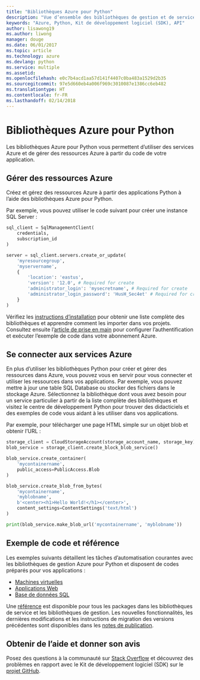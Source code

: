 ```yaml
---
title: "Bibliothèques Azure pour Python"
description: "Vue d’ensemble des bibliothèques de gestion et de service Azure pour Python"
keywords: "Azure, Python, Kit de développement logiciel (SDK), API"
author: lisawong19
ms.author: liwong
manager: douge
ms.date: 06/01/2017
ms.topic: article
ms.technology: azure
ms.devlang: python
ms.service: multiple
ms.assetid: 
ms.openlocfilehash: e0c7b4acd1aa57d141f4407c0ba483a1529d2b35
ms.sourcegitcommit: 97e5d660eb4a006f969c3010087e1386cc6eb482
ms.translationtype: HT
ms.contentlocale: fr-FR
ms.lasthandoff: 02/14/2018
---
```

# <a name="azure-libraries-for-python"></a>Bibliothèques Azure pour Python

Les bibliothèques Azure pour Python vous permettent d’utiliser des services Azure et de gérer des ressources Azure à partir du code de votre application. 

## <a name="manage-azure-resources"></a>Gérer des ressources Azure

Créez et gérez des ressources Azure à partir des applications Python à l’aide des bibliothèques Azure pour Python.

Par exemple, vous pouvez utiliser le code suivant pour créer une instance SQL Server :

```python
sql_client = SqlManagementClient(
    credentials,
    subscription_id
)

server = sql_client.servers.create_or_update(
    'myresourcegroup',
    'myservername',
    {
        'location': 'eastus',
        'version': '12.0', # Required for create
        'administrator_login': 'mysecretname', # Required for create
        'administrator_login_password': 'HusH_Sec4et' # Required for create
    }
)
```

Vérifiez les [instructions d’installation](/azure/python-how-to-install) pour obtenir une liste complète des bibliothèques et apprendre comment les importer dans vos projets. Consultez ensuite l’[article de prise en main](python-sdk-azure-get-started.yml) pour configurer l’authentification et exécuter l’exemple de code dans votre abonnement Azure.

## <a name="connect-to-azure-services"></a>Se connecter aux services Azure

En plus d’utiliser les bibliothèques Python pour créer et gérer des ressources dans Azure, vous pouvez vous en servir pour vous connecter et utiliser les ressources dans vos applications. Par exemple, vous pouvez mettre à jour une table SQL Database ou stocker des fichiers dans le stockage Azure. Sélectionnez la bibliothèque dont vous avez besoin pour un service particulier à partir de la liste complète des bibliothèques et visitez le centre de développement Python pour trouver des didacticiels et des exemples de code vous aidant à les utiliser dans vos applications.

Par exemple, pour télécharger une page HTML simple sur un objet blob et obtenir l’URL :

```python
storage_client = CloudStorageAccount(storage_account_name, storage_key)
blob_service = storage_client.create_block_blob_service()

blob_service.create_container(
    'mycontainername',
    public_access=PublicAccess.Blob
)

blob_service.create_blob_from_bytes(
    'mycontainername',
    'myblobname',
    b'<center><h1>Hello World!</h1></center>',
    content_settings=ContentSettings('text/html')
)

print(blob_service.make_blob_url('mycontainername', 'myblobname'))
```

## <a name="sample-code-and-reference"></a>Exemple de code et référence
Les exemples suivants détaillent les tâches d’automatisation courantes avec les bibliothèques de gestion Azure pour Python et disposent de codes préparés pour vos applications :
- [Machines virtuelles](python-sdk-azure-virtual-machine-samples.md)
- [Applications Web](python-sdk-azure-web-apps-samples.md)
- [Base de données SQL](python-sdk-azure-sql-database-samples.md)

Une [référence](/python/api/overview/azure) est disponible pour tous les packages dans les bibliothèques de service et les bibliothèques de gestion. Les nouvelles fonctionnalités, les dernières modifications et les instructions de migration des versions précédentes sont disponibles dans les [notes de publication](python-sdk-azure-release-notes.md). 

## <a name="get-help-and-give-feedback"></a>Obtenir de l’aide et donner son avis

Posez des questions à la communauté sur [Stack Overflow](http://stackoverflow.com/questions/tagged/azure-sdk-python) et découvrez des problèmes en rapport avec le Kit de développement logiciel (SDK) sur le [projet GitHub](https://github.com/Azure/azure-sdk-for-python).

